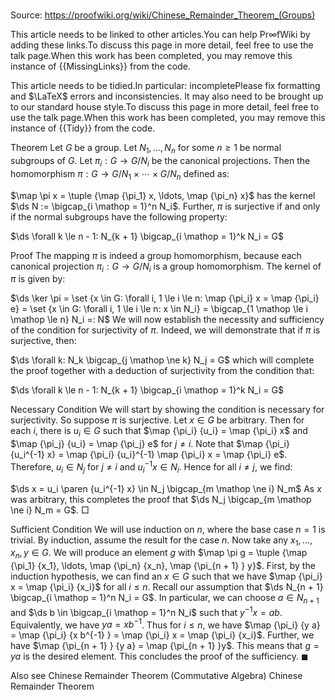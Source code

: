 # 

Source: https://proofwiki.org/wiki/Chinese_Remainder_Theorem_(Groups)


This article needs to be linked to other articles.You can help $\mathsf{Pr} \infty \mathsf{fWiki}$ by adding these links.To discuss this page in more detail, feel free to use the talk page.When this work has been completed, you may remove this instance of {{MissingLinks}} from the code.

This article needs to be tidied.In particular: incompletePlease fix formatting and $\LaTeX$ errors and inconsistencies. It may also need to be brought up to our standard house style.To discuss this page in more detail, feel free to use the talk page.When this work has been completed, you may remove this instance of {{Tidy}} from the code.


Theorem
Let $G$ be a group.
Let $N_1, \ldots, N_n$ for some $n \ge 1$ be normal subgroups of $G$.
Let $\pi_i: G \rightarrow G / N_i$ be the canonical projections.
Then the homomorphism $\pi: G \to G / N_1 \times \cdots \times G / N_n$ defined as:

$\map \pi x = \tuple {\map {\pi_1} x, \ldots, \map {\pi_n} x}$
has the kernel $\ds N := \bigcap_{i \mathop = 1}^n N_i$.
Further, $\pi$ is surjective if and only if the normal subgroups have the following property:

$\ds \forall k \le n - 1: N_{k + 1} \bigcap_{i \mathop = 1}^k N_i = G$


Proof
The mapping $\pi$ is indeed a group homomorphism, because each canonical projection $\pi_i: G \to G / N_i$ is a group homomorphism.
The kernel of $\pi$ is given by:

$\ds \ker \pi = \set {x \in G: \forall i, 1 \le i \le n: \map {\pi_i} x = \map {\pi_i} e} = \set {x \in G: \forall i, 1 \le i \le n: x \in N_i} = \bigcap_{1 \mathop \le i \mathop \le n} N_i =: N$
We will now establish the necessity and sufficiency of the condition for surjectivity of $\pi$.
Indeed, we will demonstrate that if $\pi$ is surjective, then:

$\ds \forall k: N_k \bigcap_{j \mathop \ne k} N_j = G$
which will complete the proof together with a deduction of surjectivity from the condition that:

$\ds \forall k \le n - 1: N_{k + 1} \bigcap_{i \mathop = 1}^k N_i = G$


Necessary Condition
We will start by showing the condition is necessary for surjectivity.
So suppose $\pi$ is surjective.
Let $x \in G$ be arbitrary.
Then for each $i$, there is $u_i \in G$ such that $\map {\pi_i} {u_i} = \map {\pi_i} x$ and $\map {\pi_j} {u_i} = \map {\pi_j} e$ for $j \ne i$.
Note that $\map {\pi_i} {u_i^{-1} x} = \map {\pi_i} {u_i}^{-1} \map {\pi_i} x = \map {\pi_i} e$.
Therefore, $u_i \in N_j$ for $j \neq i$ and $u_i^{-1} x \in N_i$.
Hence for all $i \ne j$, we find:

$\ds x = u_i \paren {u_i^{-1} x} \in N_j \bigcap_{m \mathop \ne i} N_m$
As $x$ was arbitrary, this completes the proof that $\ds N_j \bigcap_{m \mathop \ne i} N_m = G$.
$\Box$


Sufficient Condition
We will use induction on $n$, where the base case $n = 1$ is trivial.
By induction, assume the result for the case $n$.
Now take any $x_1, \ldots, x_n, y \in G$.
We will produce an element $g$ with $\map \pi g = \tuple {\map {\pi_1} {x_1}, \ldots, \map {\pi_n} {x_n}, \map {\pi_{n + 1} } y}$.
First, by the induction hypothesis, we can find an $x \in G$ such that we have $\map {\pi_i} x = \map {\pi_i} {x_i}$ for all $i \le n$.
Recall our assumption that $\ds N_{n + 1} \bigcap_{i \mathop = 1}^n N_i = G$.
In particular, we can choose $a \in N_{n + 1}$ and $\ds b \in \bigcap_{i \mathop = 1}^n N_i$ such that $y^{-1} x = a b$.
Equivalently, we have $y a = x b^{-1}$.
Thus for $i \le n$, we have $\map {\pi_i} {y a} = \map {\pi_i} {x b^{-1} } = \map {\pi_i} x = \map {\pi_i} {x_i}$.
Further, we have $\map {\pi_{n + 1} } {y a} = \map {\pi_{n + 1} }y$.
This means that $g = y a$ is the desired element.
This concludes the proof of the sufficiency.
$\blacksquare$


Also see
Chinese Remainder Theorem (Commutative Algebra)
Chinese Remainder Theorem





